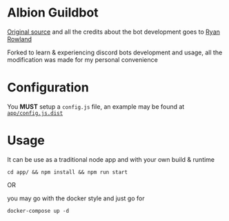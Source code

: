 # Albion Guildbot

[Original source](https://github.com/ryan-rowland/albion-guildbot) and all the credits about the bot development goes to [Ryan Rowland](https://github.com/ryan-rowland)

Forked to learn & experiencing discord bots development and usage, all the modification was made for my personal convenience

# Configuration

You **MUST** setup a `config.js` file, an example may be found at [`app/config.js.dist`](./app/config.js.dist)

# Usage

It can be use as a traditional node app and with your own build & runtime

```
cd app/ && npm install && npm run start
```

OR

you may go with the docker style and just go for

```
docker-compose up -d
```
